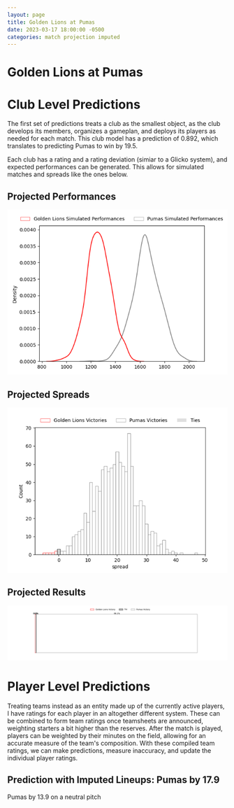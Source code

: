 ```yaml
---  
layout: page  
title: Golden Lions at Pumas  
date: 2023-03-17 18:00:00 -0500  
categories: match projection imputed  
---
```

# Golden Lions at Pumas

# Club Level Predictions


The first set of predictions treats a club as the smallest object, as the club develops its members, organizes a gameplan, and deploys its players as needed for each match. This club model has a prediction of 0.892, which translates to predicting Pumas to win by 19.5.

Each club has a rating and a rating deviation (simiar to a Glicko system), and expected performances can be generated. This allows for simulated matches and spreads like the ones below.
## Projected Performances


![Projected Performances](plots/performances_2023-03-17-Pumas-GoldenLions.png)
## Projected Spreads


![Projected Spreads](plots/spreads_2023-03-17-Pumas-GoldenLions.png)
## Projected Results


![Projected Results](plots/resultbar_2023-03-17-Pumas-GoldenLions.png)
# Player Level Predictions


Treating teams instead as an entity made up of the currently active players, I have ratings for each player in an altogether different system. These can be combined to form team ratings once teamsheets are announced, weighting starters a bit higher than the reserves. After the match is played, players can be weighted by their minutes on the field, allowing for an accurate measure of the team's composition. With these compiled team ratings, we can make predictions, measure inaccuracy, and update the individual player ratings.
## Prediction with Imputed Lineups: Pumas by 17.9


Pumas by 13.9 on a neutral pitch

